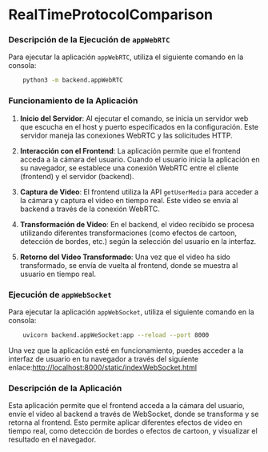 # RealTimeProtocolComparison

### Descripción de la Ejecución de `appWebRTC`

Para ejecutar la aplicación `appWebRTC`, utiliza el siguiente comando en la consola:
```bash
    python3 -m backend.appWebRTC
```
### Funcionamiento de la Aplicación

1. **Inicio del Servidor**: Al ejecutar el comando, se inicia un servidor web que escucha en el host y puerto especificados en la configuración. Este servidor maneja las conexiones WebRTC y las solicitudes HTTP.

2. **Interacción con el Frontend**: La aplicación permite que el frontend acceda a la cámara del usuario. Cuando el usuario inicia la aplicación en su navegador, se establece una conexión WebRTC entre el cliente (frontend) y el servidor (backend).

3. **Captura de Video**: El frontend utiliza la API `getUserMedia` para acceder a la cámara y captura el video en tiempo real. Este video se envía al backend a través de la conexión WebRTC.

4. **Transformación de Video**: En el backend, el video recibido se procesa utilizando diferentes transformaciones (como efectos de cartoon, detección de bordes, etc.) según la selección del usuario en la interfaz.

5. **Retorno del Video Transformado**: Una vez que el video ha sido transformado, se envía de vuelta al frontend, donde se muestra al usuario en tiempo real.

### Ejecución de `appWebSocket`

Para ejecutar la aplicación `appWebSocket`, utiliza el siguiente comando en la consola:

```bash
    uvicorn backend.appWeSocket:app --reload --port 8000
```
Una vez que la aplicación esté en funcionamiento, puedes acceder a la interfaz de usuario en tu navegador a través del siguiente enlace:[http://localhost:8000/static/indexWebSocket.html](http://localhost:8000/static/indexWebSocket.html)

### Descripción de la Aplicación
Esta aplicación permite que el frontend acceda a la cámara del usuario, envíe el video al backend a través de WebSocket, donde se transforma y se retorna al frontend. Esto permite aplicar diferentes efectos de video en tiempo real, como detección de bordes o efectos de cartoon, y visualizar el resultado en el navegador.